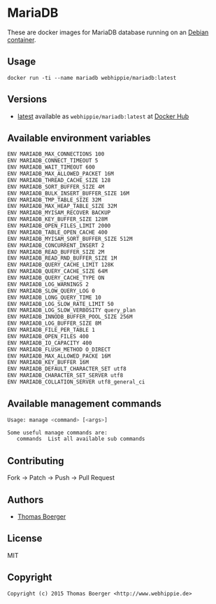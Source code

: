 # MariaDB

These are docker images for MariaDB database running on an
[Debian container](https://registry.hub.docker.com/u/webhippie/debian/).


## Usage

```
docker run -ti --name mariadb webhippie/mariadb:latest
```


## Versions

* [latest](https://github.com/dockhippie/mariadb/tree/master)
  available as ```webhippie/mariadb:latest``` at
  [Docker Hub](https://registry.hub.docker.com/u/webhippie/mariadb/)


## Available environment variables

```bash
ENV MARIADB_MAX_CONNECTIONS 100
ENV MARIADB_CONNECT_TIMEOUT 5
ENV MARIADB_WAIT_TIMEOUT 600
ENV MARIADB_MAX_ALLOWED_PACKET 16M
ENV MARIADB_THREAD_CACHE_SIZE 128
ENV MARIADB_SORT_BUFFER_SIZE 4M
ENV MARIADB_BULK_INSERT_BUFFER_SIZE 16M
ENV MARIADB_TMP_TABLE_SIZE 32M
ENV MARIADB_MAX_HEAP_TABLE_SIZE 32M
ENV MARIADB_MYISAM_RECOVER BACKUP
ENV MARIADB_KEY_BUFFER_SIZE 128M
ENV MARIADB_OPEN_FILES_LIMIT 2000
ENV MARIADB_TABLE_OPEN_CACHE 400
ENV MARIADB_MYISAM_SORT_BUFFER_SIZE 512M
ENV MARIADB_CONCURRENT_INSERT 2
ENV MARIADB_READ_BUFFER_SIZE 2M
ENV MARIADB_READ_RND_BUFFER_SIZE 1M
ENV MARIADB_QUERY_CACHE_LIMIT 128K
ENV MARIADB_QUERY_CACHE_SIZE 64M
ENV MARIADB_QUERY_CACHE_TYPE ON
ENV MARIADB_LOG_WARNINGS 2
ENV MARIADB_SLOW_QUERY_LOG 0
ENV MARIADB_LONG_QUERY_TIME 10
ENV MARIADB_LOG_SLOW_RATE_LIMIT 50
ENV MARIADB_LOG_SLOW_VERBOSITY query_plan
ENV MARIADB_INNODB_BUFFER_POOL_SIZE 256M
ENV MARIADB_LOG_BUFFER_SIZE 8M
ENV MARIADB_FILE_PER_TABLE 1
ENV MARIADB_OPEN_FILES 400
ENV MARIADB_IO_CAPACITY 400
ENV MARIADB_FLUSH_METHOD O_DIRECT
ENV MARIADB_MAX_ALLOWED_PACKE 16M
ENV MARIADB_KEY_BUFFER 16M
ENV MARIADB_DEFAULT_CHARACTER_SET utf8
ENV MARIADB_CHARACTER_SET_SERVER utf8
ENV MARIADB_COLLATION_SERVER utf8_general_ci
```


## Available management commands

```bash
Usage: manage <command> [<args>]

Some useful manage commands are:
   commands  List all available sub commands
```


## Contributing

Fork -> Patch -> Push -> Pull Request


## Authors

* [Thomas Boerger](https://github.com/tboerger)


## License

MIT


## Copyright

```
Copyright (c) 2015 Thomas Boerger <http://www.webhippie.de>
```
